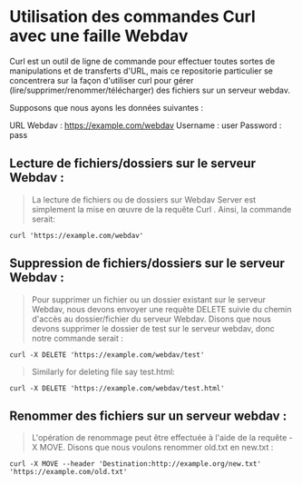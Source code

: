 # Utilisation des commandes Curl avec une faille Webdav

Curl est un outil de ligne de commande pour effectuer toutes sortes de manipulations et de transferts d'URL, mais ce repositorie particulier se concentrera sur la façon d'utiliser curl pour gérer (lire/supprimer/renommer/télécharger) des fichiers sur un serveur webdav.

Supposons que nous ayons les données suivantes :

URL Webdav : https://example.com/webdav
Username : user
Password : pass

## Lecture de fichiers/dossiers sur le serveur Webdav :

> La lecture de fichiers ou de dossiers sur Webdav Server est simplement la mise en œuvre de la requête Curl . Ainsi, la commande serait:
```shell
curl 'https://example.com/webdav'
```

## Suppression de fichiers/dossiers sur le serveur Webdav :

> Pour supprimer un fichier ou un dossier existant sur le serveur Webdav, nous devons envoyer une requête DELETE suivie du chemin d'accès au dossier/fichier du serveur Webdav. Disons que nous devons supprimer le dossier de test sur le serveur webdav, donc notre commande serait :
```shell
curl -X DELETE 'https://example.com/webdav/test'
```
> Similarly for deleting file say test.html:
```shell
curl -X DELETE 'https://example.com/webdav/test.html'
```

## Renommer des fichiers sur un serveur webdav :
> L'opération de renommage peut être effectuée à l'aide de la requête -X MOVE. Disons que nous voulons renommer old.txt en new.txt :
```shell
curl -X MOVE --header 'Destination:http://example.org/new.txt' 'https://example.com/old.txt'
```
